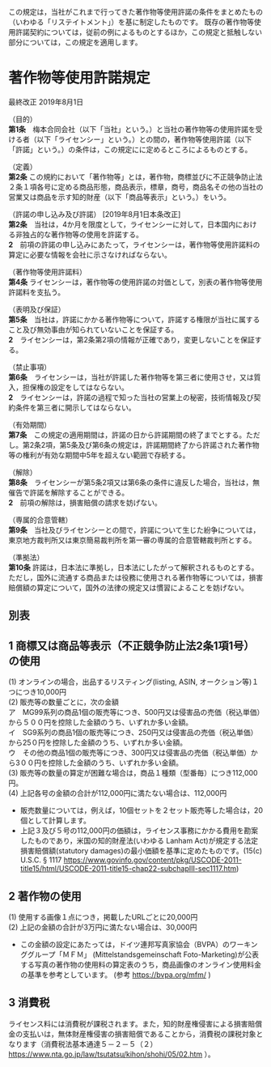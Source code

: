 この規定は，当社がこれまで行ってきた著作物等使用許諾の条件をまとめたもの（いわゆる「リステイトメント」）を基に制定したものです。
既存の著作物等使用許諾契約については，従前の例によるものとするほか，この規定と抵触しない部分については，この規定を適用します。

# 著作物等使用許諾規定
最終改正 2019年8月1日


（目的）  
**第1条**　梅本合同会社（以下「当社」という。）と当社の著作物等の使用許諾を受ける者（以下「ライセンシー」という。）との間の，著作物等使用許諾（以下「許諾」という。）の条件は，この規定にに定めるところによるものとする。

（定義）  
**第2条** この規約において「著作物等」とは，著作物，商標並びに不正競争防止法２条１項各号に定める商品形態，商品表示，標章，商号，商品名その他の当社の営業又は商品を示す知的財産（以下「商品等表示」という。）をいう。 

（許諾の申し込み及び許諾） [2019年8月1日本条改正]  
**第2条**　当社は，4か月を限度として，ライセンシーに対して，日本国内における非独占的な著作物等の使用を許諾する。  
**2**　前項の許諾の申し込みにあたって，ライセンシーは，著作物等使用許諾料の算定に必要な情報を会社に示さなければならない。

（著作物等使用許諾料）   
**第4条** ライセンシーは，著作物等の使用許諾の対価として，別表の著作物等使用許諾料を支払う。

（表明及び保証）   
**第5条**　当社は，許諾にかかる著作物等について，許諾する権限が当社に属すること及び無効事由が知られていないことを保証する。  
**2**　ライセンシーは，第2条第2項の情報が正確であり，変更しないことを保証する。

（禁止事項）  
**第6条**　ライセンシーは，当社が許諾した著作物等を第三者に使用させ，又は質入，担保権の設定をしてはならない。  
**2**　ライセンシーは，許諾の過程で知った当社の営業上の秘密，技術情報及び契約条件を第三者に開示してはならない。

（有効期間）  
**第7条**　この規定の適用期間は，許諾の日から許諾期間の終了までとする。ただし。第2条2項，第5条及び第6条の規定は，許諾期間終了から許諾された著作物等の権利が有効な期間中5年を超えない範囲で存続する。　 

（解除）  
**第8条**　ライセンシーが第5条2項又は第6条の条件に違反した場合，当社は，無催告で許諾を解除することができる。    
**2**　前項の解除は，損害賠償の請求を妨げない。

（専属的合意管轄）  
**第9条**　当社及びライセンシーとの間で，許諾について生じた紛争については，東京地方裁判所又は東京簡易裁判所を第一審の専属的合意管轄裁判所とする。 

（準拠法）  
**第10条** 許諾は，日本法に準拠し，日本法にしたがって解釈されるものとする。ただし，国外に流通する商品または役務に使用される著作物等については，損害賠償額の算定について，国外の法律の規定又は慣習によることを妨げない。


## 別表
## 1 商標又は商品等表示（不正競争防止法2条1項1号）の使用
  (1) オンラインの場合，出品するリスティング(listing, ASIN, オークション等)１つにつき10,000円  
  (2) 販売等の数量ごとに，次の金額  
     ア　MG99系列の商品1個の販売等につき、500円又は侵害品の売価（税込単価）から５００円を控除した金額のうち、いずれか多い金額。  
     イ　SG9系列の商品1個の販売等につき、250円又は侵害品の売価（税込単価）から25０円を控除した金額のうち、いずれか多い金額。  
     ウ　その他の商品1個の販売等につき、300円又は侵害品の売価（税込単価）から3００円を控除した金額のうち、いずれか多い金額。  
  (3) 販売等の数量の算定が困難な場合は，商品１種類（型番毎）につき112,000円。  
  (4) 上記各号の金額の合計が112,000円に満たない場合は、112,000円  
*  販売数量については，例えば，10個セットを２セット販売等した場合は，20個として計算します。
*  上記３及び５号の112,000円の価額は，ライセンス事務にかかる費用を勘案したものであり，米国の知的財産法(いわゆる Lanham Act)が規定する法定損害賠償額(statutory damages)の最小価額を基準に定めたものです。(15(c) U.S.C. § 1117 https://www.govinfo.gov/content/pkg/USCODE-2011-title15/html/USCODE-2011-title15-chap22-subchapIII-sec1117.htm) 

## 2 著作物の使用
  (1) 使用する画像１点につき，掲載したURLごとに20,000円  
  (2) 上記の金額の合計が3万円に満たない場合は、30,000円
*  この金額の設定にあたっては，ドイツ連邦写真家協会（BVPA）のワーキンググループ「ＭＦＭ」 (Mittelstandsgemeinschaft Foto-Marketing)が公表する写真の著作物の使用料の算定表のうち，商品画像のオンライン使用料金の基準を参考としています。 (参考 https://bvpa.org/mfm/ )

## 3 消費税
  ライセンス料には消費税が課税されます。また，知的財産権侵害による損害賠償金の支払いは，無体財産権侵害の損害賠償であることから，消費税の課税対象となります（消費税法基本通達５－２－５（２） https://www.nta.go.jp/law/tsutatsu/kihon/shohi/05/02.htm  ）。

